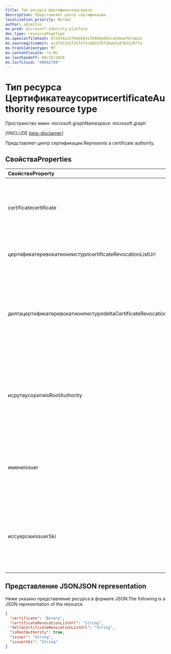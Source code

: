 ```yaml
---
title: Тип ресурса Цертификатеаусорити
description: Представляет центр сертификации.
localization_priority: Normal
author: adimitui
ms.prod: microsoft-identity-platform
doc_type: resourcePageType
ms.openlocfilehash: 87d439a15f9668931f0488e065cde5beef87ab2e
ms.sourcegitcommit: acdf972e2f25fef2c6855f6f28a63c0762228ffa
ms.translationtype: MT
ms.contentlocale: ru-RU
ms.lasthandoff: 09/18/2020
ms.locfileid: "48042704"
---
```

# <a name="certificateauthority-resource-type"></a><span data-ttu-id="fddba-103">Тип ресурса Цертификатеаусорити</span><span class="sxs-lookup"><span data-stu-id="fddba-103">certificateAuthority resource type</span></span>

<span data-ttu-id="fddba-104">Пространство имен: microsoft.graph</span><span class="sxs-lookup"><span data-stu-id="fddba-104">Namespace: microsoft.graph</span></span>

[!INCLUDE [beta-disclaimer](../../includes/beta-disclaimer.md)]

<span data-ttu-id="fddba-105">Представляет центр сертификации.</span><span class="sxs-lookup"><span data-stu-id="fddba-105">Represents a certificate authority.</span></span>

## <a name="properties"></a><span data-ttu-id="fddba-106">Свойства</span><span class="sxs-lookup"><span data-stu-id="fddba-106">Properties</span></span>

| <span data-ttu-id="fddba-107">Свойство</span><span class="sxs-lookup"><span data-stu-id="fddba-107">Property</span></span>     | <span data-ttu-id="fddba-108">Тип</span><span class="sxs-lookup"><span data-stu-id="fddba-108">Type</span></span>        | <span data-ttu-id="fddba-109">Описание</span><span class="sxs-lookup"><span data-stu-id="fddba-109">Description</span></span> |
|:-------------|:------------|:------------|
|<span data-ttu-id="fddba-110">certificate</span><span class="sxs-lookup"><span data-stu-id="fddba-110">certificate</span></span>|<span data-ttu-id="fddba-111">Двоичный</span><span class="sxs-lookup"><span data-stu-id="fddba-111">Binary</span></span>|<span data-ttu-id="fddba-112">Обязательный.</span><span class="sxs-lookup"><span data-stu-id="fddba-112">Required.</span></span> <span data-ttu-id="fddba-113">Строка в кодировке Base64, представляющая общедоступный сертификат.</span><span class="sxs-lookup"><span data-stu-id="fddba-113">The base64 encoded string representing the public certificate.</span></span>|
|<span data-ttu-id="fddba-114">цертификатеревокатионлистурл</span><span class="sxs-lookup"><span data-stu-id="fddba-114">certificateRevocationListUrl</span></span>|<span data-ttu-id="fddba-115">Строка</span><span class="sxs-lookup"><span data-stu-id="fddba-115">String</span></span>|<span data-ttu-id="fddba-116">URL-адрес списка отзыва сертификатов.</span><span class="sxs-lookup"><span data-stu-id="fddba-116">The URL of the certificate revocation list.</span></span>|
|<span data-ttu-id="fddba-117">делтацертификатеревокатионлистурл</span><span class="sxs-lookup"><span data-stu-id="fddba-117">deltaCertificateRevocationListUrl</span></span>|<span data-ttu-id="fddba-118">Строка</span><span class="sxs-lookup"><span data-stu-id="fddba-118">String</span></span>|<span data-ttu-id="fddba-119">URL-адрес содержит список всех отозванных сертификатов с момента последнего создания полного списка ревокатон сертификатов.</span><span class="sxs-lookup"><span data-stu-id="fddba-119">The URL contains the list of all revoked certificates since the last time a full certificate revocaton list was created.</span></span>|
|<span data-ttu-id="fddba-120">исрутаусорити</span><span class="sxs-lookup"><span data-stu-id="fddba-120">isRootAuthority</span></span>|<span data-ttu-id="fddba-121">Boolean</span><span class="sxs-lookup"><span data-stu-id="fddba-121">Boolean</span></span>|<span data-ttu-id="fddba-122">Обязательный.</span><span class="sxs-lookup"><span data-stu-id="fddba-122">Required.</span></span> <span data-ttu-id="fddba-123">**true** , если доверенным сертификатом является корневой центр, **false** , если доверенный сертификат является промежуточным.</span><span class="sxs-lookup"><span data-stu-id="fddba-123">**true** if the trusted certificate is a root authority, **false** if the trusted certificate is an intermediate authority.</span></span>|
|<span data-ttu-id="fddba-124">имени</span><span class="sxs-lookup"><span data-stu-id="fddba-124">issuer</span></span>|<span data-ttu-id="fddba-125">Строка</span><span class="sxs-lookup"><span data-stu-id="fddba-125">String</span></span>|<span data-ttu-id="fddba-126">Поставщик сертификата, рассчитанный на основе значения **сертификата** .</span><span class="sxs-lookup"><span data-stu-id="fddba-126">The issuer of the certificate, calculated from the **certificate** value.</span></span> <span data-ttu-id="fddba-127">Только для чтения.</span><span class="sxs-lookup"><span data-stu-id="fddba-127">Read-only.</span></span> |
|<span data-ttu-id="fddba-128">иссуерски</span><span class="sxs-lookup"><span data-stu-id="fddba-128">issuerSki</span></span>|<span data-ttu-id="fddba-129">Строка</span><span class="sxs-lookup"><span data-stu-id="fddba-129">String</span></span>|<span data-ttu-id="fddba-130">Идентификатор ключа субъекта сертификата, рассчитанный на основе значения **сертификата** .</span><span class="sxs-lookup"><span data-stu-id="fddba-130">The subject key identifier of the certificate, calculated from the **certificate** value.</span></span> <span data-ttu-id="fddba-131">Только для чтения.</span><span class="sxs-lookup"><span data-stu-id="fddba-131">Read-only.</span></span>|

## <a name="json-representation"></a><span data-ttu-id="fddba-132">Представление JSON</span><span class="sxs-lookup"><span data-stu-id="fddba-132">JSON representation</span></span>

<span data-ttu-id="fddba-133">Ниже указано представление ресурса в формате JSON.</span><span class="sxs-lookup"><span data-stu-id="fddba-133">The following is a JSON representation of the resource.</span></span>

<!-- {
  "blockType": "resource",
  "optionalProperties": [

  ],
  "@odata.type": "microsoft.graph.certificateAuthority",
  "baseType": null
}-->

```json
{
  "certificate": "Binary",
  "certificateRevocationListUrl": "String",
  "deltaCertificateRevocationListUrl": "String",
  "isRootAuthority": true,
  "issuer": "String",
  "issuerSki": "String"
}
```

<!-- uuid: 16cd6b66-4b1a-43a1-adaf-3a886856ed98
2019-02-04 14:57:30 UTC -->
<!-- {
  "type": "#page.annotation",
  "description": "certificateAuthority resource",
  "keywords": "",
  "section": "documentation",
  "tocPath": ""
}-->

